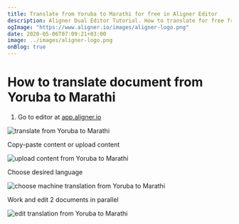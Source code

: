 ```yaml
---
title: Translate from Yoruba to Marathi for free in Aligner Editor
description: Aligner Dual Editor Tutorial. How to translate for free from Yoruba to Marathi. Aligner is multilingual document management platform. 
ogImage: "https://www.aligner.io/images/aligner-logo.png"
date: 2020-05-06T07:09:21+03:00
image: ../images/aligner-logo.png
onBlog: true
---
```


# How to translate document from Yoruba to Marathi

1. Go to editor at [app.aligner.io](https://app.aligner.io "Aligner App web page")

![translate from Yoruba to Marathi](../aligner-blank-editor.png "translate from Yoruba to Marathi")

Copy-paste content or upload content

![upload content from Yoruba to Marathi](../aligner-uploaded-document.png "upload content from Yoruba to Marathi")

Choose desired language

![choose machine translation from Yoruba to Marathi](../aligner-language-dropdown.png "choose machine translation from Yoruba to Marathi")

Work and edit 2 documents in parallel

![edit translation from Yoruba to Marathi](../aligner-double-sitded-editor.png "edit translation from Yoruba to Marathi")

